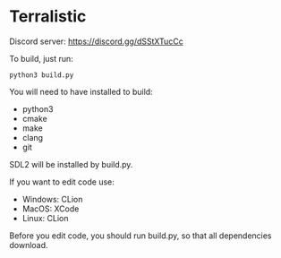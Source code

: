 # Terralistic

Discord server: https://discord.gg/dSStXTucCc

To build, just run:
```
python3 build.py
```
You will need to have installed to build:
- python3
- cmake
- make
- clang
- git

SDL2 will be installed by build.py.

If you want to edit code use:
- Windows: CLion
- MacOS: XCode
- Linux: CLion

Before you edit code, you should run build.py, so that all dependencies download.
